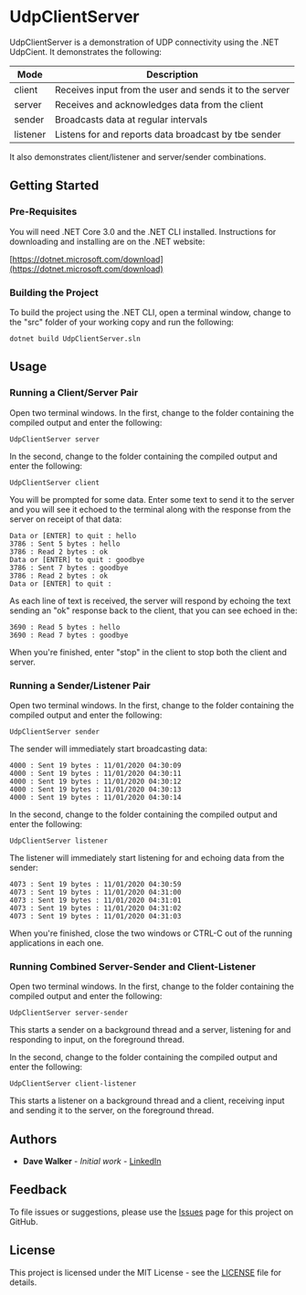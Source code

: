 # UdpClientServer

UdpClientServer is a demonstration of UDP connectivity using the .NET UdpCient. It demonstrates the following:

| Mode | Description |
| --- | --- |
| client | Receives input from the user and sends it to the server |
| server | Receives and acknowledges data from the client |
| sender | Broadcasts data at regular intervals |
| listener | Listens for and reports data broadcast by tbe sender |

It also demonstrates client/listener and server/sender combinations.

## Getting Started

### Pre-Requisites

You will need .NET Core 3.0 and the .NET CLI installed. Instructions for downloading and installing are on the .NET website:

[https://dotnet.microsoft.com/download](https://dotnet.microsoft.com/download)

### Building the Project

To build the project using the .NET CLI, open a terminal window, change to the "src" folder of your working copy and run the following:

```
dotnet build UdpClientServer.sln
```

## Usage

### Running a Client/Server Pair

Open two terminal windows. In the first, change to the folder containing the compiled output and enter the following:

```
UdpClientServer server
```

In the second, change to the folder containing the compiled output and enter the following:

```
UdpClientServer client
```

You will be prompted for some data. Enter some text to send it to the server and you will see it echoed to the terminal along with the response from the server on receipt of that  data:

```
Data or [ENTER] to quit : hello
3786 : Sent 5 bytes : hello
3786 : Read 2 bytes : ok
Data or [ENTER] to quit : goodbye
3786 : Sent 7 bytes : goodbye
3786 : Read 2 bytes : ok
Data or [ENTER] to quit : 
```

As each line of text is received, the server will respond by echoing the text sending an "ok" response back to the client, that you can see echoed in the:

```
3690 : Read 5 bytes : hello
3690 : Read 7 bytes : goodbye
```

When you're finished, enter "stop" in the client  to stop both the client and server.

### Running a Sender/Listener Pair

Open two terminal windows. In the first, change to the folder containing the compiled output and enter the following:

```
UdpClientServer sender
```

The sender will immediately start broadcasting data:

```
4000 : Sent 19 bytes : 11/01/2020 04:30:09
4000 : Sent 19 bytes : 11/01/2020 04:30:11
4000 : Sent 19 bytes : 11/01/2020 04:30:12
4000 : Sent 19 bytes : 11/01/2020 04:30:13
4000 : Sent 19 bytes : 11/01/2020 04:30:14
```

In the second, change to the folder containing the compiled output and enter the following:

```
UdpClientServer listener
```

The listener will immediately start listening for and echoing data from the sender:

```
4073 : Sent 19 bytes : 11/01/2020 04:30:59
4073 : Sent 19 bytes : 11/01/2020 04:31:00
4073 : Sent 19 bytes : 11/01/2020 04:31:01
4073 : Sent 19 bytes : 11/01/2020 04:31:02
4073 : Sent 19 bytes : 11/01/2020 04:31:03
```

When you're finished, close the two windows or CTRL-C out of the running applications in each one.

### Running Combined Server-Sender and Client-Listener

Open two terminal windows. In the first, change to the folder containing the compiled output and enter the following:

```
UdpClientServer server-sender
```

This starts a sender on a background thread and a server, listening for and responding to input, on the foreground thread.

In the second, change to the folder containing the compiled output and enter the following:

```
UdpClientServer client-listener
```

This starts a listener on a background thread and a client, receiving input and sending it to the server, on the foreground thread. 

## Authors

- **Dave Walker** - *Initial work* - [LinkedIn](https://www.linkedin.com/in/davewalker5/)

## Feedback

To file issues or suggestions, please use the [Issues](https://github.com/davewalker5/TelloCommander/issues) page for this project on GitHub.

## License

This project is licensed under the MIT License - see the [LICENSE](LICENSE) file for details.
